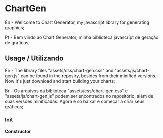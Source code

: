 # ChartGen

En - Wellcome to Chart Generator, my javascript library for generating graphics;

Pt - Bem vindo ao Chart Generator, minha biblioteca javascript de geração de gráficos;

## Usage / Utilizando

En - The library files "assets/css/chart-gen.css" and "assets/js/chart-gen.js" can be found in the reposiry, besides from their minified versions. Now it's just download and start building your charts;

Br - Os arquivos da biblioteca "assets/css/chart-gen.css" e "assets/js/chart-gen.js" podem ser encontrados no repositório, além de suas versões minificadas. Agora é só baixar e começar a criar seus gráficos;

### Init

#### Constructor



